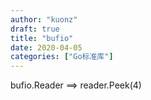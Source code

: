 ```yaml
---
author: "kuonz"
draft: true
title: "bufio"
date: 2020-04-05
categories: ["Go标准库"]
---
```

  
bufio.Reader ==> reader.Peek(4)